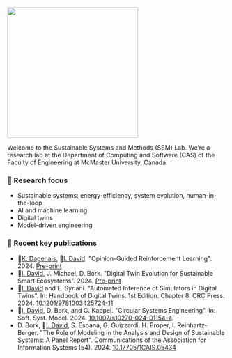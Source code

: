 <img src="https://istvandavid.com/wp-content/uploads/2023/11/ssm-full-768x126.png" width="300"/>

Welcome to the Sustainable Systems and Methods (SSM) Lab. We’re a research lab at the Department of Computing and Software (CAS) of the Faculty of Engineering at McMaster University, Canada.

### :telescope: Research focus
- Sustainable systems: energy-efficiency, system evolution, human-in-the-loop
- AI and machine learning
- Digital twins
- Model-driven engineering

### :page_with_curl: Recent key publications
- :bust_in_silhouette:[K. Dagenais](https://github.com/dagenaik), :bust_in_silhouette:[I. David](https://istvandavid.com/). "Opinion-Guided Reinforcement Learning". 2024. [Pre-print](https://arxiv.org/abs/2405.17287)
- :bust_in_silhouette:[I. David](https://istvandavid.com/), J. Michael, D. Bork. "Digital Twin Evolution for Sustainable Smart Ecosystems". 2024. [Pre-print](https://arxiv.org/abs/2403.07162)
- :bust_in_silhouette:[I. David](https://istvandavid.com/) and E. Syriani. "Automated Inference of Simulators in Digital Twins". In: Handbook of Digital Twins. 1st Edition. Chapter 8. CRC Press. 2024. [10.1201/9781003425724-11](https://doi.org/10.1201/9781003425724-11)
- :bust_in_silhouette:[I. David](https://istvandavid.com/), D. Bork, and G. Kappel. "Circular Systems Engineering". In: Soft. Syst. Model. 2024. [10.1007/s10270-024-01154-4](https://doi.org/10.1007/s10270-024-01154-4).
- D. Bork, :bust_in_silhouette:[I. David](https://istvandavid.com/), S. Espana, G. Guizzardi, H. Proper, I. Reinhartz-Berger. "The Role of Modeling in the Analysis and Design of Sustainable Systems: A Panel Report". Communications of the Association for Information Systems (54). 2024. [10.17705/1CAIS.05434](https://aisel.aisnet.org/cais/vol54/iss1/41/)
